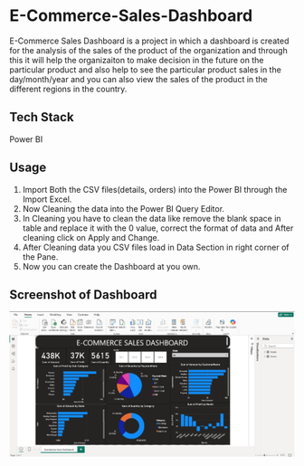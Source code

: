 # E-Commerce-Sales-Dashboard

E-Commerce Sales Dashboard is a project in which a dashboard is created for the analysis of the sales of the product of the organization and through this it will help the organizaiton to make decision in the future 
on the particular product and also help to see the particular product sales in the day/month/year and you can also view the sales of the product in the different regions in the country.

## Tech Stack

 Power BI

## Usage
1. Import Both the CSV files(details, orders) into the Power BI through the Import Excel.
2. Now Cleaning the data into the Power BI Query Editor.
3. In Cleaning you have to clean the data like remove the blank space in table and replace it with the 0 value, correct the format of data and After cleaning click on Apply and Change.
4. After Cleaning data you CSV files load in Data Section in right corner of the Pane.
5. Now you can create the Dashboard at you own.


## Screenshot of Dashboard
![Alt text](Screenshot.png)


